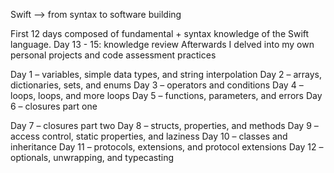 Swift --> from syntax to software building 

First 12 days composed of fundamental + syntax knowledge of the Swift language. 
Day 13 - 15: knowledge review
Afterwards I delved into my own personal projects and code assessment practices

Day 1 – variables, simple data types, and string interpolation
Day 2 – arrays, dictionaries, sets, and enums
Day 3 – operators and conditions
Day 4 – loops, loops, and more loops
Day 5 – functions, parameters, and errors
Day 6 – closures part one

Day 7 – closures part two
Day 8 – structs, properties, and methods
Day 9 – access control, static properties, and laziness
Day 10 – classes and inheritance
Day 11 – protocols, extensions, and protocol extensions
Day 12 – optionals, unwrapping, and typecasting
